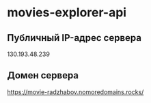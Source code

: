 # movies-explorer-api

## Публичный IP-адрес сервера

130.193.48.239

## Домен сервера

https://movie-radzhabov.nomoredomains.rocks/
